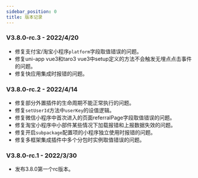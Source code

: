 ```yaml
---
sidebar_position: 0
title: 版本记录
---
```


### V3.8.0-rc.3 - 2022/4/20

* 修复支付宝/淘宝小程序`platform`字段取值错误的问题。
* 修复uni-app vue3和taro3 vue3中setup定义的方法不会触发无埋点点击事件的问题。
* 修复快应用集成时报错的问题。

### V3.8.0-rc.2 - 2022/4/14

* 修复部分外置插件的生命周期不能正常执行的问题。
* 修复`setUserId`方法中`userKey`的设值逻辑。
* 修复微信小程序中首次进入的页面referralPage字段取值错误的问题。
* 修复淘宝小程序中小部件某些情况下加载报错和上报数据失效的问题。
* 修复开启`subpackage`配置项的小程序独立使用时报错的问题。
* 修复多框架集成插件中多个分包时实例取值错误的问题。

### V3.8.0-rc.1 - 2022/3/30

* 发布3.8.0第一个rc版本。
